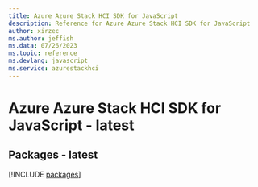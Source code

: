 ```yaml
---
title: Azure Azure Stack HCI SDK for JavaScript
description: Reference for Azure Azure Stack HCI SDK for JavaScript
author: xirzec
ms.author: jeffish
ms.data: 07/26/2023
ms.topic: reference
ms.devlang: javascript
ms.service: azurestackhci
---
```

# Azure Azure Stack HCI SDK for JavaScript - latest
## Packages - latest
[!INCLUDE [packages](azure-stack-hci-index.md)]